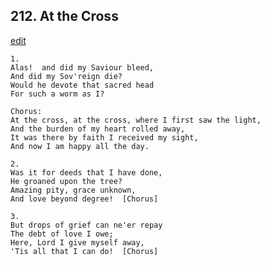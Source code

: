
## 212.  At the Cross
[edit](https://docs.google.com/document/d/1mcOPc8O7_1PqXMrkOIRvA4LFLoS_Z%2DEZ/edit?mode=html)



    1.
    Alas!  and did my Saviour bleed,
    And did my Sov'reign die?
    Would he devote that sacred head 
    For such a worm as I?

    Chorus:
    At the cross, at the cross, where I first saw the light,
    And the burden of my heart rolled away,
    It was there by faith I received my sight,
    And now I am happy all the day.

    2.
    Was it for deeds that I have done,
    He groaned upon the tree?
    Amazing pity, grace unknown,
    And love beyond degree!  [Chorus]

    3.
    But drops of grief can ne'er repay
    The debt of love I owe;
    Here, Lord I give myself away,
    'Tis all that I can do!  [Chorus]

